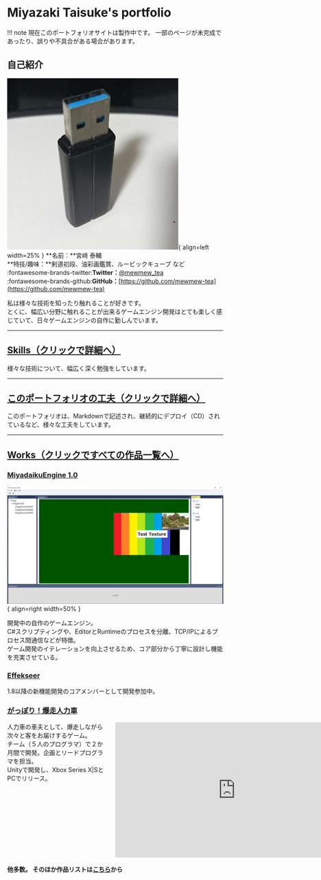 # Miyazaki Taisuke's portfolio

!!! note
    現在このポートフォリオサイトは製作中です。
    一部のページが未完成であったり、誤りや不具合がある場合があります。

## **自己紹介**

![](./images/SNS_Icon.jpg){ align=left width=25% }
**名前：**宮﨑 泰輔    
**特技/趣味：**剣道初段、油彩画鑑賞、ルービックキューブ など  
:fontawesome-brands-twitter:**Twitter：**[@mewmew_tea](https://twitter.com/mewmew_tea)   
:fontawesome-brands-github:**GitHub：**[https://github.com/mewmew-tea](https://github.com/mewmew-tea)  

私は様々な技術を知ったり触れることが好きです。  
とくに、幅広い分野に触れることが出来るゲームエンジン開発はとても楽しく感じていて、日々ゲームエンジンの自作に勤しんでいます。  

 
--- 

## **[Skills（クリックで詳細へ）](./skills.md)**

様々な技術について、幅広く深く勉強をしています。

---

## **[このポートフォリオの工夫（クリックで詳細へ）](./works/thisPortfolio.md)**

このポートフォリオは、Markdownで記述され、継続的にデプロイ（CD）されているなど、様々な工夫をしています。  

---

## **[Works（クリックですべての作品一覧へ）](./works/overview.md)**

### [MiyadaikuEngine 1.0](./works/MiyadaikuEngine1.0/overview.md)


![](./images/MiyadaikuEngine1.0.png){ align=right width=50% }

開発中の自作のゲームエンジン。  
C#スクリプティングや、EditorとRuntimeのプロセスを分離、TCP/IPによるプロセス間通信などが特徴。  
ゲーム開発のイテレーションを向上させるため、コア部分から丁寧に設計し機能を充実させている。

### [Effekseer](./works/Effekseer/overview.md)
1.8以降の新機能開発のコアメンバーとして開発参加中。  

### [がっぽり！爆走人力車](./works/jinrikisha.md)

<div style="width:100%; display:flex; box-sizing:border-box">
<div style="width:50%; padding-right:16px">
人力車の車夫として、爆走しながら次々と客をお届けするゲーム。<br>
チーム（５人のプログラマ）で２か月間で開発。企画とリードプログラマを担当。<br>
Unityで開発し、Xbox Series X|SとPCでリリース。<br>
</div>
<div style="width:50%">
<iframe width="560" height="315" src="https://www.youtube.com/embed/9TtBH1gOD1E" title="YouTube video player" frameborder="0" allow="accelerometer; autoplay; clipboard-write; encrypted-media; gyroscope; picture-in-picture" allowfullscreen></iframe>
</div>
</div>


**他多数。
そのほか作品リストは[こちら](./works/overview.md)から**

